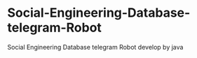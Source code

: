 # Social-Engineering-Database-telegram-Robot
Social Engineering Database telegram Robot develop by java
